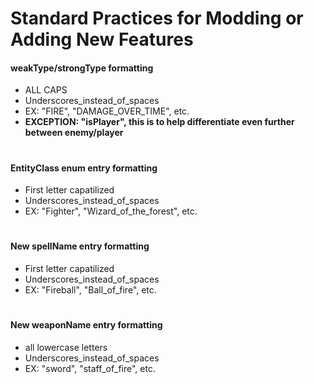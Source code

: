 # Standard Practices for Modding or Adding New Features

#### weakType/strongType formatting
- ALL CAPS
- Underscores_instead_of_spaces
- EX: "FIRE", "DAMAGE_OVER_TIME", etc.
- **EXCEPTION: "isPlayer", this is to help differentiate even further between enemy/player**
# 
#### EntityClass enum entry formatting
- First letter capatilized
- Underscores_instead_of_spaces
- EX: "Fighter", "Wizard_of_the_forest", etc.
# 
#### New spellName entry formatting
- First letter capatilized
- Underscores_instead_of_spaces
- EX: "Fireball", "Ball_of_fire", etc.
# 
#### New weaponName entry formatting
- all lowercase letters
- Underscores_instead_of_spaces
- EX: "sword", "staff_of_fire", etc.
# 
